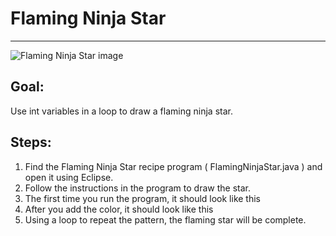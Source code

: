 

# Flaming Ninja Star

<hr/>
<img alt="Flaming Ninja Star image" src="./images/flamingNinja3.png"/>

## Goal:

Use int variables in a loop to draw a flaming ninja star.

## Steps:

1. Find the Flaming Ninja Star recipe program ( FlamingNinjaStar.java ) and open it using Eclipse.
2. Follow the instructions in the program to draw the star.
3. The first time you run the program, it should look like this
4. After you add the color, it should look like this
5. Using a loop to repeat the pattern, the flaming star will be complete.



